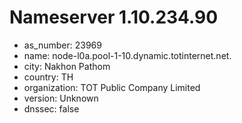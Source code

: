 # Nameserver 1.10.234.90

* as_number: 23969
* name: node-l0a.pool-1-10.dynamic.totinternet.net.
* city: Nakhon Pathom
* country: TH
* organization: TOT Public Company Limited
* version: Unknown
* dnssec: false
